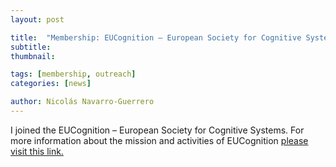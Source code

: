 ```yaml
---
layout: post

title:  "Membership: EUCognition – European Society for Cognitive Systems"
subtitle: 
thumbnail: 

tags: [membership, outreach]
categories: [news]

author: Nicolás Navarro-Guerrero
---
```


I joined the EUCognition &ndash; European Society for Cognitive Systems. For more information about the mission and activities of EUCognition <a href="http://www.eucognition.org/" target="_blank">please visit this link.</a>

<!--more-->

